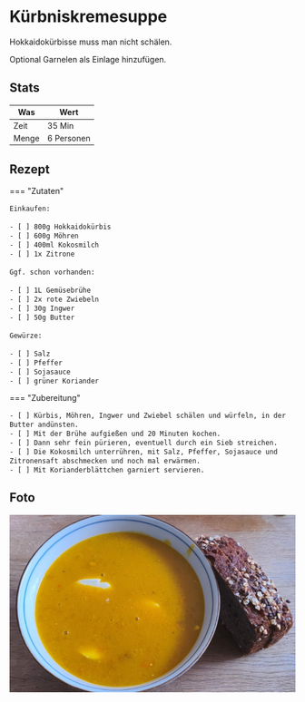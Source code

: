 # Kürbniskremesuppe

Hokkaidokürbisse muss man nicht schälen.

Optional Garnelen als Einlage hinzufügen.

## Stats

| Was   | Wert        |
|-------|-------------|
| Zeit  | 35 Min      |
| Menge | 6 Personen |

## Rezept

=== "Zutaten"

    Einkaufen:

    - [ ] 800g Hokkaidokürbis
    - [ ] 600g Möhren
    - [ ] 400ml Kokosmilch
    - [ ] 1x Zitrone

    Ggf. schon vorhanden:

    - [ ] 1L Gemüsebrühe
    - [ ] 2x rote Zwiebeln
    - [ ] 30g Ingwer
    - [ ] 50g Butter

    Gewürze:

    - [ ] Salz
    - [ ] Pfeffer
    - [ ] Sojasauce
    - [ ] grüner Koriander

=== "Zubereitung"

    - [ ] Kürbis, Möhren, Ingwer und Zwiebel schälen und würfeln, in der Butter andünsten.
    - [ ] Mit der Brühe aufgießen und 20 Minuten kochen.
    - [ ] Dann sehr fein pürieren, eventuell durch ein Sieb streichen.
    - [ ] Die Kokosmilch unterrühren, mit Salz, Pfeffer, Sojasauce und Zitronensaft abschmecken und noch mal erwärmen.
    - [ ] Mit Korianderblättchen garniert servieren.

## Foto

![kuerbissuppe](_kuerbissuppe.jpg)
